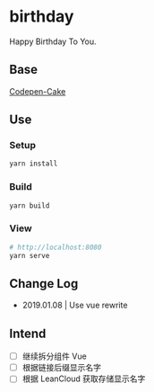 # birthday

Happy Birthday To You.

## Base

[Codepen-Cake](https://codepen.io/fixcl/pen/nKFDr)

## Use

### Setup

```sh
yarn install
```

### Build

```sh
yarn build
```

### View

```sh
# http://localhost:8080
yarn serve
```

## Change Log

- 2019.01.08 | Use vue rewrite

## Intend

- [ ] 继续拆分组件 Vue
- [ ] 根据链接后缀显示名字
- [ ] 根据 LeanCloud 获取存储显示名字
